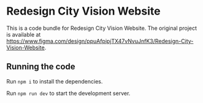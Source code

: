 
  # Redesign City Vision Website

  This is a code bundle for Redesign City Vision Website. The original project is available at https://www.figma.com/design/ppuAfpipjTX47vNvuJnfK3/Redesign-City-Vision-Website.

  ## Running the code

  Run `npm i` to install the dependencies.

  Run `npm run dev` to start the development server.
  